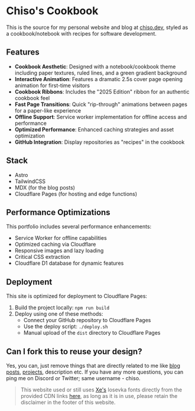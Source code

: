 # Chiso's Cookbook

This is the source for my personal website and blog at [chiso.dev](https://chiso.dev), styled as a cookbook/notebook with recipes for software development.

## Features

- **Cookbook Aesthetic**: Designed with a notebook/cookbook theme including paper textures, ruled lines, and a green gradient background
- **Interactive Animation**: Features a dramatic 2.5s cover page opening animation for first-time visitors
- **Cookbook Ribbons**: Includes the "2025 Edition" ribbon for an authentic cookbook feel
- **Fast Page Transitions**: Quick "rip-through" animations between pages for a paper-like experience
- **Offline Support**: Service worker implementation for offline access and performance
- **Optimized Performance**: Enhanced caching strategies and asset optimization
- **GitHub Integration**: Display repositories as "recipes" in the cookbook

## Stack
- Astro
- TailwindCSS
- MDX (for the blog posts)
- Cloudflare Pages (for hosting and edge functions)

## Performance Optimizations

This portfolio includes several performance enhancements:
- Service Worker for offline capabilities
- Optimized caching via Cloudflare
- Responsive images and lazy loading
- Critical CSS extraction
- Cloudflare D1 database for dynamic features

## Deployment

This site is optimized for deployment to Cloudflare Pages:

1. Build the project locally: `npm run build`
2. Deploy using one of these methods:
   - Connect your GitHub repository to Cloudflare Pages
   - Use the deploy script: `./deploy.sh`
   - Manual upload of the `dist` directory to Cloudflare Pages

## Can I fork this to reuse your design?
Yes, you can, just remove things that are directly related to me like [blog posts](./src/content/blog), [projects](./src/content/projects.json), description etc. If you have any more questions, you can ping me on Discord or Twitter; same username - chiso.

> This website used or still uses [Xe's](https://xeiaso.net/) Iosevka fonts directly from the provided CDN links [here](https://xeiaso.net/blog/iaso-fonts/), as long as it is in use, please retain the disclaimer in the footer of this website.
